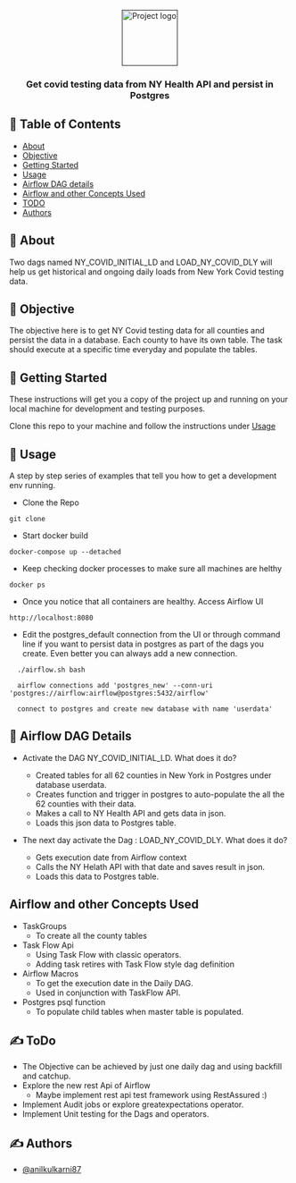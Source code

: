 <p align="center">
  <a href="" rel="noopener">
 <img width=100px height=100px src="https://cwiki.apache.org/confluence/download/attachments/145723561/airflow_white_bg.png?api=v2" alt="Project logo"></a>
</p>

<h3 align="center">Get covid testing data from NY Health API and persist in Postgres</h3>

## 📝 Table of Contents

- [About](#about)
- [Objective](#objective)
- [Getting Started](#getting_started)
- [Usage](#usage)
- [Airflow DAG details](#dag)
- [Airflow and other Concepts Used](#concepts)
- [TODO](#Todo)
- [Authors](#authors)

## 🧐 About <a name = "about"></a>
Two dags named NY_COVID_INITIAL_LD and LOAD_NY_COVID_DLY will help us get historical and ongoing daily loads from New York Covid testing data.

## 🧐 Objective <a name = "objective"></a>
The objective here is to get NY Covid testing data for all counties and persist the data in a database. Each county to have its own table. The task should execute at a specific time everyday and populate the tables.

## 🏁 Getting Started <a name = "getting_started"></a>

These instructions will get you a copy of the project up and running on your local machine for development and testing purposes. 

Clone this repo to your machine and follow the instructions under [Usage](#usage)


## 🎈 Usage <a name="usage"></a>

A step by step series of examples that tell you how to get a development env running.

- Clone the Repo

```
git clone
```

- Start docker build

```
docker-compose up --detached
```

- Keep checking docker processes to make sure all machines are helthy

```
docker ps
```

- Once you notice that all containers are healthy. Access Airflow UI

```
http://localhost:8080
```

- Edit the postgres_default connection from the UI or through command line if you want to persist data in postgres as part of the dags you create. Even better you can always add a new connection. 


```
  ./airflow.sh bash 

  airflow connections add 'postgres_new' --conn-uri 'postgres://airflow:airflow@postgres:5432/airflow'

  connect to postgres and create new database with name 'userdata'

  ```

## 🎈 Airflow DAG Details <a name="dag"></a>

*   Activate the DAG NY_COVID_INITIAL_LD. What does it do?
    *   Created tables for all 62 counties in New York in Postgres under database userdata.
    *   Creates function and trigger in postgres to auto-populate the all the 62 counties with their data.
    *   Makes a call to NY Health API and gets data in json.
    *   Loads this json data to Postgres table.

*   The next day activate the Dag : LOAD_NY_COVID_DLY. What does it do?
    *   Gets execution date from Airflow context
    *   Calls the NY Helath API with that date and saves result in json.
    *   Loads this data to Postgres table.

## Airflow and other Concepts Used <a name = "concepts"></a>

*   TaskGroups
    *   To create all the county tables
*   Task Flow Api
    *   Using Task Flow with classic operators.
    *   Adding task retires with Task Flow style dag definition
*   Airflow Macros
    *   To get the execution date in the Daily DAG.
    * Used in conjunction with TaskFlow API.
*   Postgres psql function
    *   To populate child tables when master table is populated. 

## ✍️ ToDo <a name = "Todo"></a> 
*   The Objective can be achieved by just one daily dag and using backfill and catchup.
*   Explore the new rest Api of Airflow
    *   Maybe implement rest api test framework using RestAssured :)
*   Implement Audit jobs or explore greatexpectations operator.
*   Implement Unit testing for the Dags and operators.


## ✍️ Authors <a name = "authors"></a>

- [@anilkulkarni87](https://github.com/anilkulkarni87)
  
